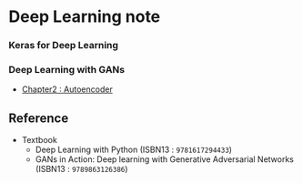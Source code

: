 # Deep Learning note
### Keras for Deep Learning

### Deep Learning with GANs
  * [Chapter2 : Autoencoder](GANs/Chapter_2_Autoencoder.ipynb)

## Reference
* Textbook
  - Deep Learning with Python (ISBN13 : `9781617294433`)
  - GANs in Action: Deep learning with Generative Adversarial Networks (ISBN13 : `9789863126386`)
